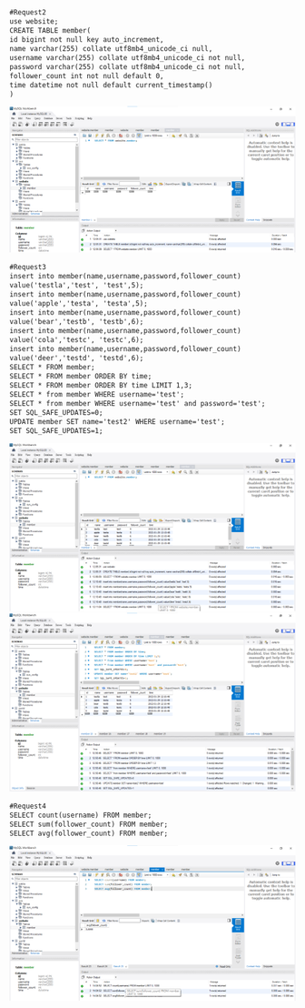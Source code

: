     #Request2
    use website;
    CREATE TABLE member(
    id bigint not null key auto_increment,
    name varchar(255) collate utf8mb4_unicode_ci null,
    username varchar(255) collate utf8mb4_unicode_ci not null,
    password varchar(255) collate utf8mb4_unicode_ci not null,
    follower_count int not null default 0,
    time datetime not null default current_timestamp()
    )
![GITHUB](request2.png)

    #Request3
    insert into member(name,username,password,follower_count)
    value('testla','test', 'test',5);
    insert into member(name,username,password,follower_count)
    value('apple','testa', 'testa',5);
    insert into member(name,username,password,follower_count)
    value('bear','testb', 'testb',6);
    insert into member(name,username,password,follower_count)
    value('cola','testc', 'testc',6);
    insert into member(name,username,password,follower_count)
    value('deer','testd', 'testd',6);
    SELECT * FROM member;
    SELECT * FROM member ORDER BY time;
    SELECT * FROM member ORDER BY time LIMIT 1,3;
    SELECT * from member WHERE username='test';
    SELECT * from member WHERE username='test' and password='test';
    SET SQL_SAFE_UPDATES=0;
    UPDATE member SET name='test2' WHERE username='test';
    SET SQL_SAFE_UPDATES=1;
![GITHUB](request3.png)
![GITHUB](request3-2.png)

    #Request4
    SELECT count(username) FROM member;
    SELECT sum(follower_count) FROM member;
    SELECT avg(follower_count) FROM member;
![GITHUB](request4.png)
